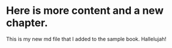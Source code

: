# Here is more content and a new chapter.

This is my new md file that I added to the sample book. Hallelujah!
